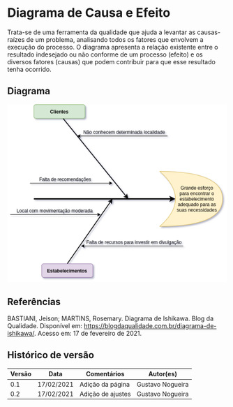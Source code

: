# Diagrama de Causa e Efeito

Trata-se de uma ferramenta da qualidade que ajuda a levantar as causas-raízes de um problema, analisando todos os fatores que envolvem a execução do processo. O diagrama apresenta a relação existente entre o resultado indesejado ou não conforme de um processo (efeito) e os diversos fatores (causas) que podem contribuir para que esse resultado tenha ocorrido.

## Diagrama

<p align="center">
    <img src="imagens/causa_e_efeito.png">
</p>

## Referências

BASTIANI, Jeison; MARTINS, Rosemary. Diagrama de Ishikawa. Blog da Qualidade. Disponível em: <https://blogdaqualidade.com.br/diagrama-de-ishikawa/>. Acesso em: 17 de fevereiro de 2021.

## Histórico de versão

| Versão | Data       | Comentários       | Autor(es)        |
| ------ | ---------- | ----------------- | ---------------- |
| 0.1    | 17/02/2021 | Adição da página  | Gustavo Nogueira |
| 0.2    | 17/02/2021 | Adição de ajustes | Gustavo Nogueira |
